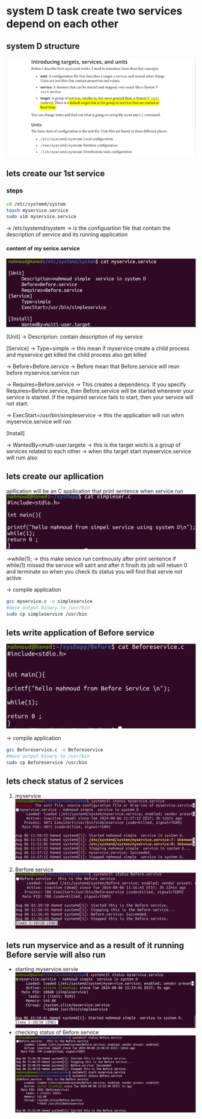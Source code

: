 # system D task create two services depend on each other 

## system D structure 
![alt text](image.png)


## lets create our 1st service 
### steps 
```bash 
cd /etc/systemd/system 
touch myservice.service 
sudo vim myservice.service 
``` 
-> /etc/systemd/system -> is the configuartion file that contain the description of service and its running application

#### content of my serice.service 

![alt text](image-8.png)

[Unit]
-> Descriprion: contain description of my service 

[Service]
-> Type=simple -> this mean if myservice create a child process and myservice get killed  the child process also get killed 

->  Before=Before.service -> Before mean that Before.service will reun before myservice.service run 

-> Requires=Before.service -> This creates a dependency. If you specify Requires=Before.service, then Before.service will be started whenever your service is started. If the required service fails to start, then your service will not start.

-> ExecStart=/usr/bin/simpleservice -> this the application will run whrn myservice.service will run 

[Install]

->  WantedBy=multi-user.targete -> this is the target wichi is a group of services related to each other ->  when tihs target start myeservice.service will rum also 

## lets create our apllication 
apllication will be an C application that print sentence when service run 
![alt text](image-2.png)

->while(1); -> this make sevice run continously after print sentence if while(1) missed the service will satrt and after it finsih its job will retuen 0 and terminate so when you check its status you will find that servie not active 

-> compile application 
```bash 
gcc myservice.c -o simpleservice 
#move output binary to /usr/bin 
sudo cp simpleservice /usr/bin 
``` 
## lets write application of Before service 
![alt text](image-3.png)

->  compile application 
```bash 
gcc Beforeservice.c -o Beforeservice
#move output binary to /usr/bin 
sudo cp Beforeservice /usr/bin 
``` 
## lets check status of 2 services 
1. myservice
![alt text](image-4.png)

2. Berfore service 
![alt text](image-5.png)


## lets run myservice and as a result of it running Before servie will also run 
- starting myservice.servie 
![alt text](image-6.png)
- checking status of Before.service 
![alt text](image-7.png)


